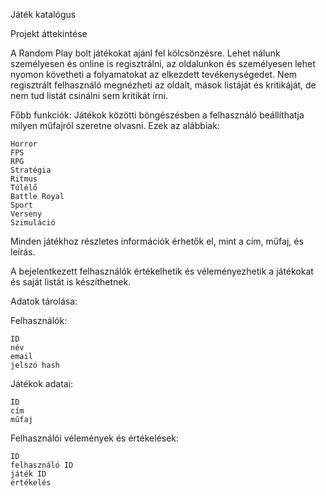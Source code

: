 Játék katalógus

Projekt áttekintése

A Random Play bolt játékokat ajánl fel kölcsönzésre. Lehet nálunk személyesen és online is regisztrálni, az oldalunkon és személyesen lehet nyomon követheti a folyamatokat az elkezdett tevékenységedet. Nem regisztrált felhasználó megnézheti az oldalt, mások listáját és kritikáját, de nem tud listát csinálni sem kritikát írni.

Főbb funkciók: Játékok közötti böngészésben a felhasználó beállíthatja milyen műfajról szeretne olvasni. Ezek az alábbiak:

    Horror
    FPS
    RPG
    Stratégia
    Ritmus
    Túlélő
    Battle Royal
    Sport
    Verseny
    Szimuláció

Minden játékhoz részletes információk érhetők el, mint a cím, műfaj, és leírás.

A bejelentkezett felhasználók értékelhetik és véleményezhetik a játékokat és saját listát is készíthetnek.

Adatok tárolása:

Felhasználók:

    ID
    név
    email
    jelszó hash

Játékok adatai:

    ID
    cím
    műfaj

Felhasználói vélemények és értékelések:

    ID
    felhasználó ID
    játék ID
    értékelés
